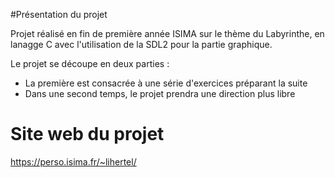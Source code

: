 #Présentation du projet

Projet réalisé en fin de première année ISIMA sur le thème du Labyrinthe, en lanagge C avec l'utilisation de la SDL2 pour la partie graphique.

Le projet se découpe en deux parties : 
- La première est consacrée à une série d'exercices préparant la suite
- Dans une second temps, le projet prendra une direction plus libre

# Site web du projet

https://perso.isima.fr/~lihertel/
